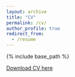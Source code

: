 ```yaml
---
layout: archive
title: "CV"
permalink: /cv/
author_profile: true
redirect_from:
  - /resume
---
```


{% include base_path %}

[Download CV here](https://github.com/suryapilla/suryapilla.github.io/blob/master/files/cv.pdf)
